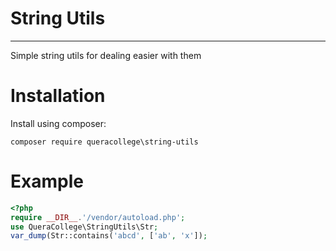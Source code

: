 # String Utils

---

Simple string utils for dealing easier with them

# Installation

Install using composer:
```
composer require queracollege\string-utils
```

# Example
```php
<?php
require __DIR__.'/vendor/autoload.php';
use QueraCollege\StringUtils\Str;
var_dump(Str::contains('abcd', ['ab', 'x']);
```

